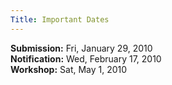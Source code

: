 ```yaml
---
Title: Important Dates
---
```


**Submission:** Fri, January 29, 2010
<br>**Notification:** Wed, February 17, 2010
<br>**Workshop:** Sat, May 1, 2010

